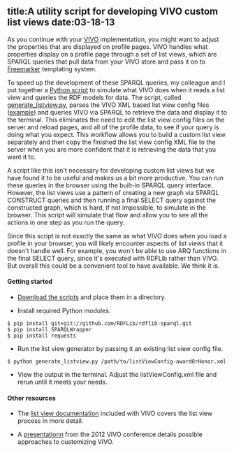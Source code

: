 title:A utility script for developing VIVO custom list views 
date:03-18-13
----

As you continue with your [VIVO](http://www.vivoweb.org/) implementation, you might want to adjust the properties that are displayed on profile pages.  VIVO handles what properties display on a profile page through a set of list views, which are SPARQL queries that pull data from your VIVO store and pass it on to [Freemarker](https://wiki.duraspace.org/display/VIVO/FreeMarker) templating system. 

To speed up the development of these SPARQL queries, my colleague and I put together a [Python script](https://gist.github.com/lawlesst/5192700) to simulate what VIVO does when it reads a list view and queries the RDF models for data.  The script, called [generate_listview.py](https://gist.github.com/lawlesst/5192700), parses the VIVO XML based list view config files ([example](https://github.com/vivo-project/VIVO/blob/develop/productMods/config/listViewConfig-awardOrHonor.xml)) and queries VIVO via SPARQL to retrieve the data and display it to the terminal.  This eliminates the need to edit the list view config files on the server and reload pages, and all of the profile data, to see if your query is doing what you expect.  This workflow allows you to build a custom list view separately and then copy the finished the list view config XML file to the server when you are more confident that it is retrieving the data that you want it to.  

A script like this isn't necessary for developing custom list views but we have found it to be useful and makes us a bit more productive.  You can run these queries in the browser using the built-in SPARQL query interface.  However, the list views use a pattern of creating a new graph via SPARQL CONSTRUCT queries and then running a final SELECT query against the constructed graph, which is hard, if not impossible, to simulate in the browser.  This script will simulate that flow and allow you to see all the actions in one step as you run the query.  

Since this script is not exactly the same as what VIVO does when you load a profile in your browser, you will likely encounter aspects of list views that it doesn't handle well.  For example, you won't be able to use ARQ functions in the final SELECT query, since it's executed with RDFLib rather than VIVO.  But overall this could be a convenient tool to have available.  We think it is.  

#### Getting started

 * [Download the scripts](https://gist.github.com/lawlesst/5192700) and place them in a directory. 

 * Install required Python modules.  

~~~~
$ pip install git+git://github.com/RDFLib/rdflib-sparql.git
$ pip install SPARQLWrapper
$ pip install requests
~~~~

  * Run the list view generator by passing it an existing list view config file.
~~~~
$ python generate_listview.py /path/to/listViewConfig-awardOrHonor.xml
~~~~

  * View the output in the terminal.  Adjust the listViewConfig.xml file and rerun until it meets your needs.   

#### Other resources
 * The [list view documentation](https://github.com/vivo-project/VIVO/blob/develop/doc/list_view_configuration_guidelines.txt) included with VIVO covers the list view process in more detail.  

 * A [presentationn](http://www.vivoweb.org/files/presentations/12ws3/Cooks_tour.pdf) from the 2012 VIVO conference details possible approaches to customizing VIVO.



